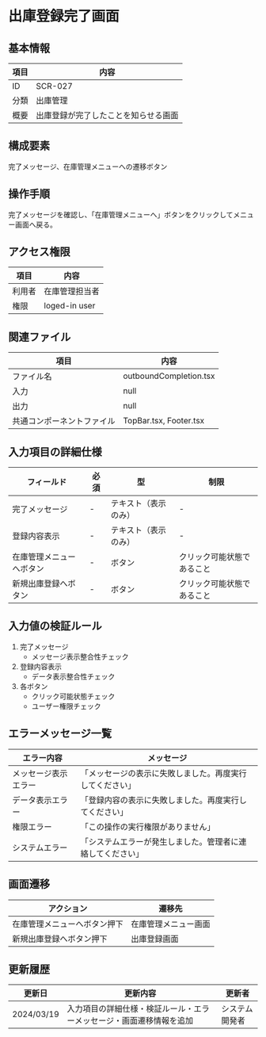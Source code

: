 # 出庫登録完了画面

## 基本情報
| 項目 | 内容 |
|------|------|
| ID | SCR-027 |
| 分類 | 出庫管理 |
| 概要 | 出庫登録が完了したことを知らせる画面 |

## 構成要素
完了メッセージ、在庫管理メニューへの遷移ボタン

## 操作手順
完了メッセージを確認し、「在庫管理メニューへ」ボタンをクリックしてメニュー画面へ戻る。

## アクセス権限
| 項目 | 内容 |
|------|------|
| 利用者 | 在庫管理担当者 |
| 権限 | loged-in user |

## 関連ファイル
| 項目 | 内容 |
|------|------|
| ファイル名 | outboundCompletion.tsx |
| 入力 | null |
| 出力 | null |
| 共通コンポーネントファイル | TopBar.tsx, Footer.tsx |

## 入力項目の詳細仕様
| フィールド | 必須 | 型 | 制限 |
|------------|------|-----|------|
| 完了メッセージ | - | テキスト（表示のみ） | - |
| 登録内容表示 | - | テキスト（表示のみ） | - |
| 在庫管理メニューへボタン | - | ボタン | クリック可能状態であること |
| 新規出庫登録へボタン | - | ボタン | クリック可能状態であること |

## 入力値の検証ルール
1. 完了メッセージ
   - メッセージ表示整合性チェック
2. 登録内容表示
   - データ表示整合性チェック
3. 各ボタン
   - クリック可能状態チェック
   - ユーザー権限チェック

## エラーメッセージ一覧
| エラー内容 | メッセージ |
|------------|------------|
| メッセージ表示エラー | 「メッセージの表示に失敗しました。再度実行してください」 |
| データ表示エラー | 「登録内容の表示に失敗しました。再度実行してください」 |
| 権限エラー | 「この操作の実行権限がありません」 |
| システムエラー | 「システムエラーが発生しました。管理者に連絡してください」 |

## 画面遷移
| アクション | 遷移先 |
|------------|--------|
| 在庫管理メニューへボタン押下 | 在庫管理メニュー画面 |
| 新規出庫登録へボタン押下 | 出庫登録画面 |

## 更新履歴
| 更新日 | 更新内容 | 更新者 |
|--------|----------|--------|
| 2024/03/19 | 入力項目の詳細仕様・検証ルール・エラーメッセージ・画面遷移情報を追加 | システム開発者 |
